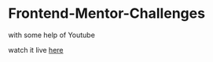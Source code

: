 # Frontend-Mentor-Challenges

with some help of Youtube

watch it live [here](https://amazing-kepler-f6d721.netlify.app/)
